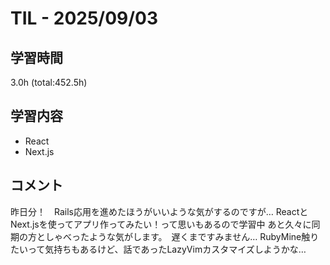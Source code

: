 # TIL - 2025/09/03

## 学習時間
3.0h (total:452.5h)

## 学習内容
- React
- Next.js

## コメント
昨日分！　Rails応用を進めたほうがいいような気がするのですが…
ReactとNext.jsを使ってアプリ作ってみたい！って思いもあるので学習中
あと久々に同期の方としゃべったような気がします。　遅くまですみません…
RubyMine触りたいって気持ちもあるけど、話であったLazyVimカスタマイズしようかな…
